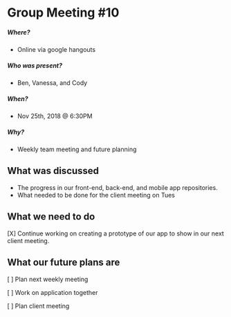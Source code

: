 # Group Meeting #10
##### Where?
* Online via google hangouts
##### Who was present?
* Ben, Vanessa, and Cody
##### When?
* Nov 25th, 2018 @ 6:30PM
##### Why?
* Weekly team meeting and future planning

## What was discussed
* The progress in our front-end, back-end, and mobile app repositories.
* What needed to be done for the client meeting on Tues

## What we need to do
[X] Continue working on creating a prototype of our app to show in our next client meeting.

## What our future plans are
[ ] Plan next weekly meeting 

[ ] Work on application together 

[ ] Plan client meeting
